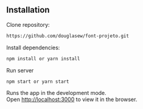 ## Installation

Clone repository:

```sh
https://github.com/douglasew/font-projeto.git
```

Install dependencies:

```sh
npm install or yarn install
```

Run server

```sh
npm start or yarn start
```
Runs the app in the development mode.  
Open [http://localhost:3000](http://localhost:3000/) to view it in the browser.
